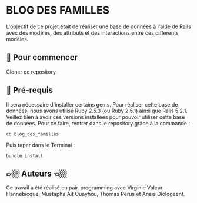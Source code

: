 # BLOG DES FAMILLES

L'objectif de ce projet était de réaliser une base de données à l'aide de Rails avec des modèles, des attributs et des interactions entre ces différents modèles.

## 🐣 Pour commencer

Cloner ce repository.

## 🔧 Pré-requis

Il sera nécessaire d'installer certains gems. Pour réaliser cette base de données, nous avons utilisé Ruby 2.5.3 (ou Ruby 2.5.1) ainsi que Rails 5.2.1. Veillez bien à avoir ces versions installées pour pouvoir utiliser cette base de données. Pour ce faire, rentrer dans le repository grâce à la commande :
```
cd blog_des_familles
```

Puis taper dans le Terminal :
```
bundle install
```

## 👉🏼 Auteurs 👈🏼

Ce travail a été réalisé en pair-programming avec Virginie Valeur Hannebicque, Mustapha Ait Ouayhou, Thomas Perus et Anaïs Diologeant.
